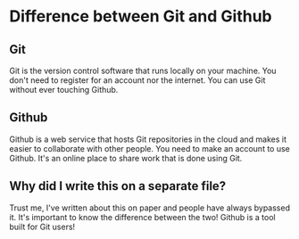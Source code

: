 # Difference between Git and Github

## Git

Git is the version control software that runs locally on your machine. You don't need to register for an account nor the internet. You can use Git without ever touching Github.

## Github

Github is a web service that hosts Git repositories in the cloud and makes it easier to collaborate with other people. You need to make an account to use Github. It's an online place to share work that is done using Git.

## Why did I write this on a separate file?

Trust me, I've written about this on paper and people have always bypassed it. It's important to know the difference between the two! Github is a tool built for Git users!
